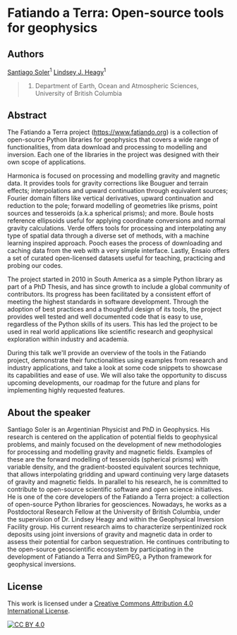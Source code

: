 # Fatiando a Terra: Open-source tools for geophysics

## Authors

[Santiago Soler](https://www.santisoler.com)<sup>1</sup>
[Lindsey J. Heagy](https://lindseyjh.ca/)<sup>1</sup>

> 1. Department of Earth, Ocean and Atmospheric Sciences, University of British
>    Columbia

## Abstract

<!-- a little about the project -->

The Fatiando a Terra project (https://www.fatiando.org) is a collection of
open-source Python libraries for geophysics that covers a wide range of
functionalities, from data download and processing to modelling and inversion.
Each one of the libraries in the project was designed with their own
scope of applications.

Harmonica is focused on processing and modelling gravity and
magnetic data. It provides tools for gravity corrections like Bouguer and
terrain effects; interpolations and upward continuation through equivalent
sources; Fourier domain filters like vertical derivatives, upward continuation
and reduction to the pole; forward modelling of geometries like prisms, point
sources and tesseroids (a.k.a spherical prisms); and more.
Boule hosts reference ellipsoids useful for applying coordinate
conversions and normal gravity calculations.
Verde offers tools for processing and interpolating any type of spatial data
through a diverse set of methods, with a machine learning inspired approach.
Pooch eases the process of downloading and caching data from the web with
a very simple interface. Lastly, Ensaio offers a set of curated open-licensed
datasets useful for teaching, practicing and probing our codes.

The project started in 2010 in South America as a simple Python library as part
of a PhD Thesis, and has since growth to include a global community of
contributors. Its progress has been facilitated by a consistent effort of
meeting the highest standards in software development. Through the adoption of
best practices and a thoughtful design of its tools, the project provides well
tested and well documented code that is easy to use, regardless of the Python
skills of its users. This has led the project to be used in real world
applications like scientific research and geophysical exploration within
industry and academia.

During this talk we'll provide an overview of the tools in the Fatiando
project, demonstrate their functionalities using examples from research and
industry applications, and take a look at some code snippets to showcase its
capabilities and ease of use.
We will also take the opportunity to discuss upcoming developments, our roadmap
for the future and plans for implementing highly requested features.

## About the speaker

Santiago Soler is an Argentinian Physicist and PhD in Geophysics.
His research is centered on the application of potential fields to geophysical
problems, and mainly focused on the development of new methodologies for
processing and modelling gravity and magnetic fields.
Examples of these are the forward modelling of tesseroids (spherical prisms)
with variable density, and the gradient-boosted equivalent sources technique,
that allows interpolating gridding and upward continuing very large datasets of
gravity and magnetic fields.
In parallel to his research, he is committed to contribute to open-source
scientific software and open science initiatives.
He is one of the core developers of the Fatiando a Terra project: a collection
of open-source Python libraries for geosciences.
Nowadays, he works as a Postdoctoral Research Fellow at the University of
British Columbia, under the supervision of Dr. Lindsey Heagy and within the
Geophysical Inversion Facility group.
His current research aims to characterize serpentinized rock deposits using
joint inversions of gravity and magnetic data in order to assess their
potential for carbon sequestration.
He continues contributing to the open-source geoscientific ecosystem by
participating in the development of Fatiando a Terra and SimPEG, a Python
framework for geophysical inversions.


## License

This work is licensed under a
[Creative Commons Attribution 4.0 International License][cc-by].

[![CC BY 4.0][cc-by-image]][cc-by]

[cc-by]: http://creativecommons.org/licenses/by/4.0/
[cc-by-image]: https://i.creativecommons.org/l/by/4.0/88x31.png
[cc-by-shield]: https://img.shields.io/badge/License-CC%20BY%204.0-lightgrey.svg
